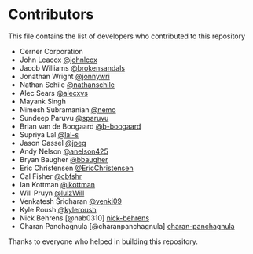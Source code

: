 # Contributors

This file contains the list of developers who contributed to this repository

* Cerner Corporation
* John Leacox [@johnlcox][john-leacox]
* Jacob Williams [@brokensandals][jacob-williams]
* Jonathan Wright [@jonnywri][jonathan-wright]
* Nathan Schile [@nathanschile][nathan-schile]
* Alec Sears [@alecxvs][alec-sears]
* Mayank Singh
* Nimesh Subramanian [@nemo][nimesh-subramanian]
* Sundeep Paruvu [@sparuvu][sundeep-paruvu]
* Brian van de Boogaard [@b-boogaard][brian-boogaard]
* Supriya Lal [@lal-s][supriya-lal]
* Jason Gassel [@jpeg][jason-gassel]
* Andy Nelson [@anelson425][andy-nelson]
* Bryan Baugher [@bbaugher][bryan-baugher]
* Eric Christensen [@EricChristensen][eric-christensen]
* Cal Fisher [@cbfshr][cal-fisher]
* Ian Kottman [@ikottman][ian-kottman]
* Will Pruyn [@lulzWill][will-pruyn]
* Venkatesh Sridharan [@venki09][venkatesh-sridharan]
* Kyle Roush [@kyleroush][kyle-roush]
* Nick Behrens [@nab0310] [nick-behrens]
* Charan Panchagnula [@charanpanchagnula] [charan-panchagnula]

[john-leacox]: https://github.com/johnlcox
[jacob-williams]: https://github.com/brokensandals
[jonathan-wright]: https://github.com/jonnywri
[nathan-schile]: https://github.com/nathanschile
[alec-sears]: https://github.com/alecxvs
[nimesh-subramanian]: https://github.com/nimeshsubramanian
[sundeep-paruvu]: https://github.com/sparuvu
[brian-boogaard]: https://github.com/b-boogaard
[supriya-lal]: https://github.com/lal-s
[jason-gassel]: https://github.com/jpeg
[andy-nelson]: https://github.com/anelson425
[bryan-baugher]: https://github.com/bbaugher
[eric-christensen]: https://github.com/EricChristensen
[cal-fisher]: https://github.com/cbfshr
[ian-kottman]: https://github.com/ikottman
[will-pruyn]: https://github.com/lulzWill
[venkatesh-sridharan]: https://github.com/venki09
[kyle-roush]: https://github.com/kyleroush
[nick-behrens]: https://github.com/nab0310
[charan-panchagnula]: https://github.com/charanpanchagnula

Thanks to everyone who helped in building this repository.
